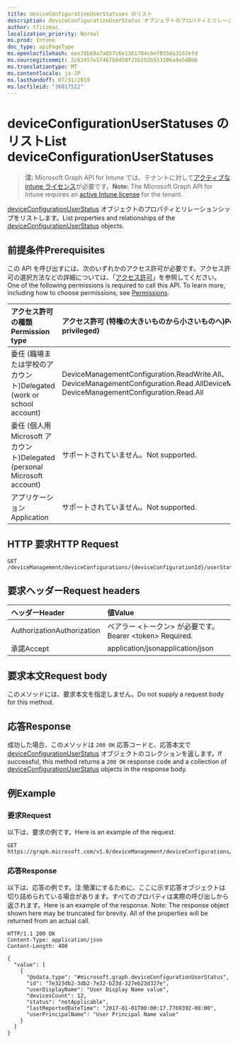 ```yaml
---
title: deviceConfigurationUserStatuses のリスト
description: deviceConfigurationUserStatus オブジェクトのプロパティとリレーションシップをリストします。
author: tfitzmac
localization_priority: Normal
ms.prod: Intune
doc_type: apiPageType
ms.openlocfilehash: eee7db69a7a657c6e1361704c6ef835da3167efd
ms.sourcegitcommit: 2c62457e57467b8d50f21b255b553106a9a5d8d6
ms.translationtype: MT
ms.contentlocale: ja-JP
ms.lasthandoff: 07/31/2019
ms.locfileid: "36017512"
---
```

# <a name="list-deviceconfigurationuserstatuses"></a><span data-ttu-id="5f0ec-103">deviceConfigurationUserStatuses のリスト</span><span class="sxs-lookup"><span data-stu-id="5f0ec-103">List deviceConfigurationUserStatuses</span></span>

> <span data-ttu-id="5f0ec-104">**注:** Microsoft Graph API for Intune では、テナントに対して[アクティブな intune ライセンス](https://go.microsoft.com/fwlink/?linkid=839381)が必要です。</span><span class="sxs-lookup"><span data-stu-id="5f0ec-104">**Note:** The Microsoft Graph API for Intune requires an [active Intune license](https://go.microsoft.com/fwlink/?linkid=839381) for the tenant.</span></span>

<span data-ttu-id="5f0ec-105">[deviceConfigurationUserStatus](../resources/intune-deviceconfig-deviceconfigurationuserstatus.md) オブジェクトのプロパティとリレーションシップをリストします。</span><span class="sxs-lookup"><span data-stu-id="5f0ec-105">List properties and relationships of the [deviceConfigurationUserStatus](../resources/intune-deviceconfig-deviceconfigurationuserstatus.md) objects.</span></span>

## <a name="prerequisites"></a><span data-ttu-id="5f0ec-106">前提条件</span><span class="sxs-lookup"><span data-stu-id="5f0ec-106">Prerequisites</span></span>
<span data-ttu-id="5f0ec-p101">この API を呼び出すには、次のいずれかのアクセス許可が必要です。アクセス許可の選択方法などの詳細については、「[アクセス許可](/graph/permissions-reference)」を参照してください。</span><span class="sxs-lookup"><span data-stu-id="5f0ec-p101">One of the following permissions is required to call this API. To learn more, including how to choose permissions, see [Permissions](/graph/permissions-reference).</span></span>

|<span data-ttu-id="5f0ec-109">アクセス許可の種類</span><span class="sxs-lookup"><span data-stu-id="5f0ec-109">Permission type</span></span>|<span data-ttu-id="5f0ec-110">アクセス許可 (特権の大きいものから小さいものへ)</span><span class="sxs-lookup"><span data-stu-id="5f0ec-110">Permissions (from most to least privileged)</span></span>|
|:---|:---|
|<span data-ttu-id="5f0ec-111">委任 (職場または学校のアカウント)</span><span class="sxs-lookup"><span data-stu-id="5f0ec-111">Delegated (work or school account)</span></span>|<span data-ttu-id="5f0ec-112">DeviceManagementConfiguration.ReadWrite.All、DeviceManagementConfiguration.Read.All</span><span class="sxs-lookup"><span data-stu-id="5f0ec-112">DeviceManagementConfiguration.ReadWrite.All, DeviceManagementConfiguration.Read.All</span></span>|
|<span data-ttu-id="5f0ec-113">委任 (個人用 Microsoft アカウント)</span><span class="sxs-lookup"><span data-stu-id="5f0ec-113">Delegated (personal Microsoft account)</span></span>|<span data-ttu-id="5f0ec-114">サポートされていません。</span><span class="sxs-lookup"><span data-stu-id="5f0ec-114">Not supported.</span></span>|
|<span data-ttu-id="5f0ec-115">アプリケーション</span><span class="sxs-lookup"><span data-stu-id="5f0ec-115">Application</span></span>|<span data-ttu-id="5f0ec-116">サポートされていません。</span><span class="sxs-lookup"><span data-stu-id="5f0ec-116">Not supported.</span></span>|

## <a name="http-request"></a><span data-ttu-id="5f0ec-117">HTTP 要求</span><span class="sxs-lookup"><span data-stu-id="5f0ec-117">HTTP Request</span></span>
<!-- {
  "blockType": "ignored"
}
-->
``` http
GET /deviceManagement/deviceConfigurations/{deviceConfigurationId}/userStatuses
```

## <a name="request-headers"></a><span data-ttu-id="5f0ec-118">要求ヘッダー</span><span class="sxs-lookup"><span data-stu-id="5f0ec-118">Request headers</span></span>
|<span data-ttu-id="5f0ec-119">ヘッダー</span><span class="sxs-lookup"><span data-stu-id="5f0ec-119">Header</span></span>|<span data-ttu-id="5f0ec-120">値</span><span class="sxs-lookup"><span data-stu-id="5f0ec-120">Value</span></span>|
|:---|:---|
|<span data-ttu-id="5f0ec-121">Authorization</span><span class="sxs-lookup"><span data-stu-id="5f0ec-121">Authorization</span></span>|<span data-ttu-id="5f0ec-122">ベアラー &lt;トークン&gt; が必要です。</span><span class="sxs-lookup"><span data-stu-id="5f0ec-122">Bearer &lt;token&gt; Required.</span></span>|
|<span data-ttu-id="5f0ec-123">承諾</span><span class="sxs-lookup"><span data-stu-id="5f0ec-123">Accept</span></span>|<span data-ttu-id="5f0ec-124">application/json</span><span class="sxs-lookup"><span data-stu-id="5f0ec-124">application/json</span></span>|

## <a name="request-body"></a><span data-ttu-id="5f0ec-125">要求本文</span><span class="sxs-lookup"><span data-stu-id="5f0ec-125">Request body</span></span>
<span data-ttu-id="5f0ec-126">このメソッドには、要求本文を指定しません。</span><span class="sxs-lookup"><span data-stu-id="5f0ec-126">Do not supply a request body for this method.</span></span>

## <a name="response"></a><span data-ttu-id="5f0ec-127">応答</span><span class="sxs-lookup"><span data-stu-id="5f0ec-127">Response</span></span>
<span data-ttu-id="5f0ec-128">成功した場合、このメソッドは `200 OK` 応答コードと、応答本文で [deviceConfigurationUserStatus](../resources/intune-deviceconfig-deviceconfigurationuserstatus.md) オブジェクトのコレクションを返します。</span><span class="sxs-lookup"><span data-stu-id="5f0ec-128">If successful, this method returns a `200 OK` response code and a collection of [deviceConfigurationUserStatus](../resources/intune-deviceconfig-deviceconfigurationuserstatus.md) objects in the response body.</span></span>

## <a name="example"></a><span data-ttu-id="5f0ec-129">例</span><span class="sxs-lookup"><span data-stu-id="5f0ec-129">Example</span></span>

### <a name="request"></a><span data-ttu-id="5f0ec-130">要求</span><span class="sxs-lookup"><span data-stu-id="5f0ec-130">Request</span></span>
<span data-ttu-id="5f0ec-131">以下は、要求の例です。</span><span class="sxs-lookup"><span data-stu-id="5f0ec-131">Here is an example of the request.</span></span>
``` http
GET https://graph.microsoft.com/v1.0/deviceManagement/deviceConfigurations/{deviceConfigurationId}/userStatuses
```

### <a name="response"></a><span data-ttu-id="5f0ec-132">応答</span><span class="sxs-lookup"><span data-stu-id="5f0ec-132">Response</span></span>
<span data-ttu-id="5f0ec-p102">以下は、応答の例です。注:簡潔にするために、ここに示す応答オブジェクトは切り詰められている場合があります。すべてのプロパティは実際の呼び出しから返されます。</span><span class="sxs-lookup"><span data-stu-id="5f0ec-p102">Here is an example of the response. Note: The response object shown here may be truncated for brevity. All of the properties will be returned from an actual call.</span></span>
``` http
HTTP/1.1 200 OK
Content-Type: application/json
Content-Length: 400

{
  "value": [
    {
      "@odata.type": "#microsoft.graph.deviceConfigurationUserStatus",
      "id": "7e323db2-3db2-7e32-b23d-327eb23d327e",
      "userDisplayName": "User Display Name value",
      "devicesCount": 12,
      "status": "notApplicable",
      "lastReportedDateTime": "2017-01-01T00:00:17.7769392-08:00",
      "userPrincipalName": "User Principal Name value"
    }
  ]
}
```



